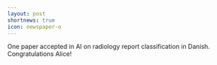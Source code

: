 ```yaml
---
layout: post
shortnews: true
icon: newspaper-o
---
```


One paper accepted in AI on radiology report classification in Danish. Congratulations Alice!
